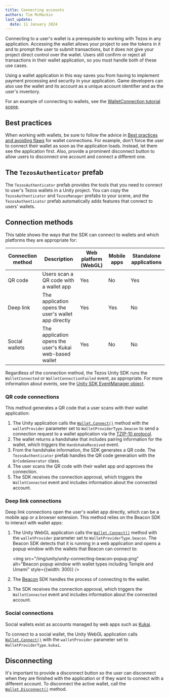 ```yaml
---
title: Connecting accounts
authors: Tim McMackin
last_update:
  date: 11 January 2024
---
```


Connecting to a user's wallet is a prerequisite to working with Tezos in any application.
Accessing the wallet allows your project to see the tokens in it and to prompt the user to submit transactions, but it does not give your project direct control over the wallet.
Users still confirm or reject all transactions in their wallet application, so you must handle both of these use cases.

Using a wallet application in this way saves you from having to implement payment processing and security in your application.
Game developers can also use the wallet and its account as a unique account identifier and as the user's inventory.

For an example of connecting to wallets, see the [WalletConnection tutorial scene](./scenes#wallet-connection-scene).

## Best practices

When working with wallets, be sure to follow the advice in [Best practices and avoiding flaws](../dApps/best-practices) for wallet connections.
For example, don't force the user to connect their wallet as soon as the application loads.
Instead, let them see the application first.
Also, provide a prominent disconnect button to allow users to disconnect one account and connect a different one.

## The `TezosAuthenticator` prefab

The `TezosAuthenticator` prefab provides the tools that you need to connect to user's Tezos wallets in a Unity project.
You can copy the `TezosAuthenticator` and `TezosManager` prefabs to your scene, and the `TezosAuthenticator` prefab automatically adds features that connect to users' wallets.

## Connection methods

This table shows the ways that the SDK can connect to wallets and which platforms they are appropriate for:

Connection method | Description | Web platform (WebGL) | Mobile apps | Standalone applications
--- | --- | --- | --- | ---
QR code | Users scan a QR code with a wallet app | Yes | No | Yes
Deep link | The application opens the user's wallet app directly | Yes | Yes | No
Social wallets | The application opens the user's Kukai web-based wallet | Yes | No | No

Regardless of the connection method, the Tezos Unity SDK runs the `WalletConnected` or `WalletConnectionFailed` event, as appropriate.
For more information about events, see the [Unity SDK EventManager object](./reference/EventManager).

<!-- TODO info about handshakes? -->
<!-- TODO info about persistent Beacon connections; do developers need to know where to store them? Do they put them in a database or something? -->

### QR code connections

This method generates a QR code that a user scans with their wallet application:

1. The Unity application calls the [`Wallet.Connect()`](./reference/Wallet#connect) method with the `walletProvider` parameter set to `WalletProviderType.beacon` to send a connection request to a wallet application via the [TZIP-10 protocol](https://gitlab.com/tezos/tzip/-/tree/master/proposals/tzip-10).
1. The wallet returns a handshake that includes pairing information for the wallet, which triggers the `HandshakeReceived` event.
1. From the handshake information, the SDK generates a QR code.
The `TezosAuthenticator` prefab handles the QR code generation with the `QrCodeGenerator` class.
1. The user scans the QR code with their wallet app and approves the connection.
1. The SDK receives the connection approval, which triggers the `WalletConnected` event and includes information about the connected account.

### Deep link connections

Deep link connections open the user's wallet app directly, which can be a mobile app or a browser extension.
This method relies on the Beacon SDK to interact with wallet apps:

1. The Unity WebGL application calls the [`Wallet.Connect()`](./reference/Wallet#connect) method with the `walletProvider` parameter set to `WalletProviderType.beacon`.
The Beacon SDK detects that it is running in a web application and opens a popup window with the wallets that Beacon can connect to:

   <img src="/img/unity/unity-connecting-beacon-popup.png" alt="Beacon popup window with wallet types including Temple and Umami" style={{width: 300}} />

1. The [Beacon](https://walletbeacon.io/) SDK handles the process of connecting to the wallet.
1. The SDK receives the connection approval, which triggers the `WalletConnected` event and includes information about the connected account.

### Social connections

Social wallets exist as accounts managed by web apps such as [Kukai](https://kukai.app/).

To connect to a social wallet, the Unity WebGL application calls [`Wallet.Connect()`](./reference/Wallet#connect) with the `walletProvider` parameter set to `WalletProviderType.kukai`.

<!-- TODO Get this working and cover the steps -->

## Disconnecting

It's important to provide a disconnect button so the user can disconnect when they are finished with the application or if they want to connect with a different account.
To disconnect the active wallet, call the [`Wallet.Disconnect()`](./reference/Wallet#disconnect) method.
